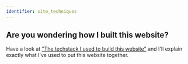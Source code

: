 ```yaml
---
identifier: site_techniques
---
```

## Are you wondering how I built this website?

Have a look at <a href="/how-i-built-this-website" class="text-white underline">"The techstack I used to build this website"</a> and I'll explain exactly what I've used to put this website together.